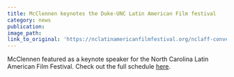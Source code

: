 ```yaml
---
title: McClennen keynotes the Duke-UNC Latin American Film festival
category: news
publication:
image_path:
link_to_original: 'https://nclatinamericanfilmfestival.org/nclaff-conversations/'
---
```


McClennen featured as a keynote speaker for the North Carolina Latin American Film Festival. Check out the full schedule [here](https://nclatinamericanfilmfestival.org/nclaff-conversations/).